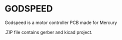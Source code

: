 # GODSPEED
Godspeed is a motor controller PCB made for Mercury



.ZIP file contains gerber and kicad project.
